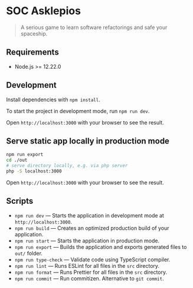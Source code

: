 # SOC Asklepios
> A serious game to learn software refactorings and safe your spaceship.

## Requirements

- Node.js >= 12.22.0

## Development

Install dependencies with `npm install`.

To start the project in development mode, run `npm run dev`.

Open `http://localhost:3000` with your browser to see the result.

## Serve static app locally in production mode
```bash
npm run export
cd ./out
# serve directory locally, e.g. via php server
php -S localhost:3000
```

Open `http://localhost:3000` with your browser to see the result.

## Scripts

- `npm run dev` — Starts the application in development mode at `http://localhost:3000`.
- `npm run build` — Creates an optimized production build of your application.
- `npm run start` — Starts the application in production mode.
- `npm run export` — Builds the application and exports generated files to `out/` folder.
- `npm run type-check` — Validate code using TypeScript compiler.
- `npm run lint` — Runs ESLint for all files in the `src` directory.
- `npm run format` — Runs Prettier for all files in the `src` directory.
- `npm run commit` — Run commitizen. Alternative to `git commit`.
